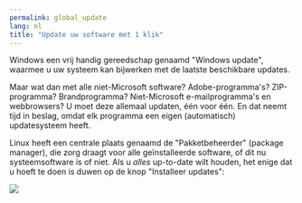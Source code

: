 ```yaml
---
permalink: global_update
lang: nl
title: "Update uw software met 1 klik"
---
```


Windows een vrij handig gereedschap genaamd "Windows update", waarmee
u uw systeem kan bijwerken met de laatste beschikbare updates.

Maar wat dan met alle niet-Microsoft software? Adobe-programma's?
ZIP-programma? Brandprogramma? Niet-Microsoft e-mailprogramma's en
webbrowsers? U moet deze allemaal updaten, één voor één. En dat neemt
tijd in beslag, omdat elk programma een eigen (automatisch)
updatesysteem heeft. 

Linux heeft een centrale plaats genaamd de "Pakketbeheerder"
(package manager), die zorg draagt voor alle geïnstalleerde software,
of dit nu systeemsoftware is of niet. Als u <i>alles</i> up-to-date
wilt houden, het enige dat u hoeft te doen is duwen op de knop 
"Installeer updates":

<img src="Images/global_update.png" />





